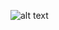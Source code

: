 ![alt text](https://user-images.githubusercontent.com/58976955/227370143-f25783f3-a73e-433f-a274-d44fb277a70a.jpg)
